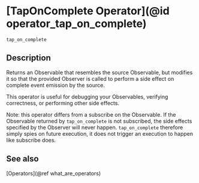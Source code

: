 # [TapOnComplete Operator](@id operator_tap_on_complete)

```@docs
tap_on_complete
```

## Description

Returns an Observable that resembles the source Observable, but modifies it so that the provided Observer is called to perform a side effect on complete event emission by the source.

This operator is useful for debugging your Observables, verifying correctness, or performing other side effects.

Note: this operator differs from a subscribe on the Observable. If the Observable returned by `tap_on_complete` is not subscribed, the side effects specified by the Observer will never happen. `tap_on_complete` therefore simply spies on future execution, it does not trigger an execution to happen like subscribe does.

## See also

[Operators](@ref what_are_operators)

